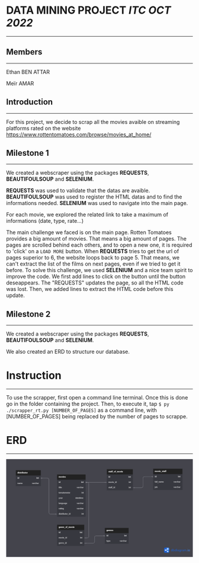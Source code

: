 # **DATA MINING PROJECT** *ITC OCT 2022*
***

## Members
-----------------
Ethan BEN ATTAR 

Meïr AMAR

## Introduction
-----------------
For this project, we decide to scrap all the movies avaible on streaming platforms rated on the website https://www.rottentomatoes.com/browse/movies_at_home/

## Milestone 1
-----------------
We created a webscraper using the packages **REQUESTS**, **BEAUTIFOULSOUP** and **SELENIUM**.

**REQUESTS** was used to validate that the datas are avaible.
**BEAUTIFOULSOUP** was used to register the HTML datas and to find the informations needed.
**SELENIUM** was used to navigate into the main page.

For each movie, we explored the related link to take a maximum of informations (date, type, rate...)

The main challenge we faced is on the main page. Rotten Tomatoes provides a big amount of movies. That means a big amount of pages.
The pages are scrolled behind each others, and to open a new one, it is required to 'click' on a `LOAD MORE` button.
When **REQUESTS** tries to get the url of pages superior to 6, the website loops back to page 5. That means, we can't extract the list of the films on next pages, even if we tried to get it before.
To solve this challenge, we used **SELENIUM** and a nice team spirit to improve the code.
We first add lines to click on the button until the button deseappears.
The "REQUESTS" updates the page, so all the HTML code was lost. Then, we added lines to extract the HTML code before this update.

## Milestone 2
-----------------
We created a webscraper using the packages **REQUESTS**, **BEAUTIFOULSOUP** and **SELENIUM**.

We also created an ERD to structure our database.

# Instruction
-----------------
To use the scrapper, first open a command line terminal. Once this is done go in the folder containing the project.
Then, to execute it, tap ```$ py ./scrapper_rt.py [NUMBER_OF_PAGES]``` as a command line, with [NUMBER_OF_PAGES] being replaced by the number of pages to scrappe.

# ERD
-----------------
![ERD](dm_database_structure.png)
